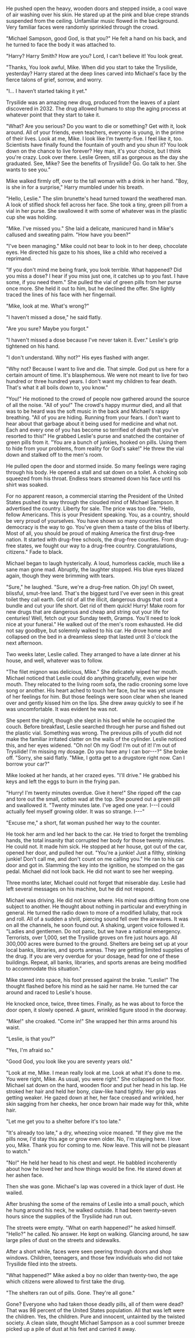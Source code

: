 He pushed open the heavy, wooden doors and stepped inside, a cool wave of air washing over his skin. He stared up at the pink and blue crepe strands suspended from the ceiling. Unfamiliar music flowed in the background. Very familiar faces were randomly sprinkled through the crowd.

"Michael Sampson, good God, is that you?" He felt a hand on his back, and he turned to face the body it was attached to.

"Harry? Harry Smith? How are you? Lord, I can’t believe it! You look great.

"Thanks, You look awful, Mike. When did you start to take the Trysilide, yesterday? Harry stared at the deep lines carved into Michael's face by the fierce talons of grief, sorrow, and worry.

"I... I haven’t started taking it yet." 

Trysilide was an amazing new drug, produced from the leaves of a plant discovered in 2032. The drug allowed humans to stop the aging process at whatever point that they start to take it.

"What? Are you serious? Do you want to die or something? Get with it, look around. All of your friends, even teachers, everyone is young, in the prime of their lives. Look at me, Mike. I look like I’m twenty-five. I feel like it, too. Scientists have finally found the fountain of youth and you shun it? You look down on the chance to live forever? Hey man, it's your choice, but I think you're crazy. Look over there. Leslie Green, still as gorgeous as the day she graduated. See, Mike? See the benefits of Trysilide? Go. Go talk to her. She wants to see you.”

Mike walked firmly off, over to the tall woman with a drink in her hand. "Boy, is she in for a surprise," Harry mumbled under his breath.



"Hello, Leslie." The slim brunette's head turned toward the weathered man. A look of stifled shock fell across her face. She took a tiny, green pill from a vial in her purse. She swallowed it with some of whatever was in the plastic cup she was holding.

"Mike. I've missed you." She laid a delicate, manicured hand in Mike's callused and sweating palm. "How have you been?"

"I've been managing." Mike could not bear to look in to her deep, chocolate eyes. He directed his gaze to his shoes, like a child who received a reprimand.

"If you don't mind me being frank, you look terrible. What happened? Did you miss a dose? I hear if you miss just one, it catches up to you fast. I have some, if you need them." She pulled the vial of green pills from her purse once more. She held it out to him, but he declined the offer. She lightly traced the lines of his face with her fingernail.

"Mike, look at me. What's wrong?"

"I haven't missed a dose," he said flatly.

"Are you sure? Maybe you forgot."

"I haven't missed a dose because I've never taken it. Ever." Leslie's grip tightened on his hand.

"I don't understand. Why not?" His eyes flashed with anger.

"Why not? Because I want to live and die. That simple. God put us here for a certain amount of time. It's blasphemous. We were not meant to live for two hundred or three hundred years. I don't want my children to fear death. That's what it all boils down to, you know."

"You!" He motioned to the crowd of people now gathered around the source of all the noise. "All of you!" The crowd's happy murmur died, and all that was to be heard was the soft music in the back and Michael's raspy breathing. "All of you are hiding. Running from your fears. I don't want to hear about that garbage about it being used for medicine and what not. Each and every one of you has become so terrified of death that you've resorted to this!" He grabbed Leslie's purse and snatched the container of green pills from it. "You are a bunch of junkies, hooked on pills. Using them to hide from your problems, from reality for God's sake!" He threw the vial down and stalked off to the men's room.

He pulled open the door and stormed inside. So many feelings were raging through his body. He opened a stall and sat down on a toilet. A choking sob squeezed from his throat. Endless tears streamed down his face until his shirt was soaked.

For no apparent reason, a commercial starring the President of the United States pushed its way through the clouded mind of Michael Sampson. It advertised the country. Liberty for sale. The price was too dire. "Hello, fellow Americans. This is your President speaking. You, as a country, should be very proud of yourselves. You have shown so many countries that democracy is the way to go. You've given them a taste of the bliss of liberty. Most of all, you should be proud of making America the first drug-free nation. It started with drug-free schools, the drug-free counties. From drug-free states, we fought our way to a drug-free country. Congratulations, citizens." Fade to black.

Michael began to laugh hysterically. A loud, humorless cackle, much like a sane man gone mad. Abruptly, the laughter stopped. His blue eyes blazed again, though they were brimming with tears.

"Sure," he laughed. "Sure, we're a drug-free nation. Oh joy! Oh sweet, blissful, smut-free land. That's the biggest turd I've ever seen in this great toilet they call earth. Get rid of all the illicit, dangerous drugs that cost a bundle and cut your life short. Get rid of them quick! Hurry! Make room for new drugs that are dangerous and cheap and string out your life for centuries! Well, fetch out your Sunday teeth, Gramps. You'll need to look nice at your funeral." He walked out of the men's room exhausted. He did not say goodbye, but solemnly walked to his car. He drove home and collapsed on the bed in a dreamless sleep that lasted until 3 o'clock the next afternoon.



Two weeks later, Leslie called. They arranged to have a late dinner at his house, and well, whatever was to follow. 

"The filet mignon was delicious, Mike." She delicately wiped her mouth. Michael noticed that Leslie could do anything gracefully, even wipe her mouth. They relocated to the living room sofa, the radio crooning some love song or another. His heart ached to touch her face, but he was yet unsure of her feelings for him. But those feelings were soon clear when she leaned over and gently kissed him on the lips. She drew away quickly to see if he was uncomfortable. It was evident he was not.

She spent the night, though she slept in his bed while he occupied the couch. Before breakfast, Leslie searched through her purse and fished out the plastic vial. Something was wrong. The previous pills of youth did not make the familiar irritated clatter on the walls of the cylinder. Leslie noticed this, and her eyes widened. "Oh no! Oh my God! I'm out of it! I'm out of Trysilide! I'm missing my dosage. Do you have any I can bor---?" She broke off. "Sorry, she said flatly. "Mike, I gotta get to a drugstore right now. Can I borrow your car?"

Mike looked at her hands, at her crazed eyes. "I'll drive." He grabbed his keys and left the eggs to burn in the frying pan.



"Hurry! I'm twenty minutes overdue. Give it here!" She ripped off the cap and tore out the small, cotton wad at the top. She poured out a green pill and swallowed it. "Twenty minutes late. I've aged one year. I---I could actually feel myself growing older. It was so strange. I---"

"Excuse me," a short, fat woman pushed her way to the counter.

He took her arm and led her back to the car. He tried to forget the trembling hands, the total insanity that corrupted her body for those twenty minutes. He could not. It made him sick. He stopped at her house, got out of the car, opened her door, and pulled her out. "You're a junkie! Just a filthy, stinking junkie! Don't call me, and don't count on me calling you." He ran to his car door and got in. Slamming the key into the ignition, he stomped on the gas pedal. Michael did not look back. He did not want to see her weeping.



Three months later, Michael could not forget that miserable day. Leslie had left several messages on his machine, but he did not respond.

Michael was driving. He did not know where. His mind was drifting from one subject to another. He thought about nothing in particular and everything in general. He turned the radio down to more of a modified lullaby, that rock and roll. All of a sudden a shrill, piercing sound fell over the airwaves. It was on all the channels, he soon found out. A shaking, urgent voice followed it. "Ladies and gentlemen. Do not panic, but we have a national emergency. Terrorists, over 1,000, set the Trysilide groves on fire just hours ago. All 300,000 acres were burned to the ground. Shelters are being set up at your local banks, libraries, and sports arenas. They are getting limited supplies of the drug. If you are very overdue for your dosage, head for one of these buildings. Repeat, all banks, libraries, and sports arenas are being modified to accommodate this situation."

Mike stared into space, his foot pressed against the brake. "Leslie!" The thought flashed before his mind as he said her name. He turned the car around and raced to Leslie's house.



He knocked once, twice, three times. Finally, as he was about to force the door open, it slowly opened. A gaunt, wrinkled figure stood in the doorway.

"Mike!" she croaked. "Come in!" She wrapped her thin arms around his waist.

"Leslie, is that you?"

"Yes, I'm afraid so."

"Good God, you look like you are seventy years old."

"Look at me, Mike. I mean really look at me. Look at what it's done to me. You were right, Mike. As usual, you were right." She collapsed on the floor. Michael sat down on the hard, wooden floor and put her head in his lap. He stroked her hair and held her bony, claw-like hand tightly. Her grip was getting weaker. He gazed down at her, her face creased and wrinkled, her skin sagging from her cheeks, her once brown hair made way for thik, white hair.

"Let me get you to a shelter before it's too late."

"It's already too late," a dry, wheezing voice moaned. "If they give me the pills now, I'd stay this age or grow even older. No, I'm staying here. I love you, Mike. Thank you for coming to me. Now leave. This will not be pleasant to watch."

"No!" He held her head to his chest and wept. He babbled incoherently about how he loved her and how things would be fine. He stared down at her ashen face.

Then she was gone. Michael's lap was covered in a thick layer of dust. He wailed.



After brushing the some of the remains of Leslie into a small pouch, which he hung around his neck, he walked outside. It had been twenty-seven hours since the supplies of the Trysilide had run out.

The streets were empty. "What on earth happened?" he asked himself. "Hello?" he called. No answer. He kept on walking. Glancing around, he saw large piles of dust on the streets and sidewalks.

After a short while, faces were seen peering through doors and shop windows. Children, teenagers, and those few individuals who did not take Trysilide filed into the streets.

"What happened?" Mike asked a boy no older than twenty-two, the age which citizens were allowed to first take the drug.

"The shelters ran out of pills. Gone. They're all gone."

Gone? Everyone who had taken those deadly pills, all of them were dead? That was 98 percent of the United States population. All that was left were the children. Yes, the children. Pure and innocent, untainted by the twisted society. A clean slate, thought Michael Sampson as a cool summer breeze picked up a pile of dust at his feet and carried it away.


